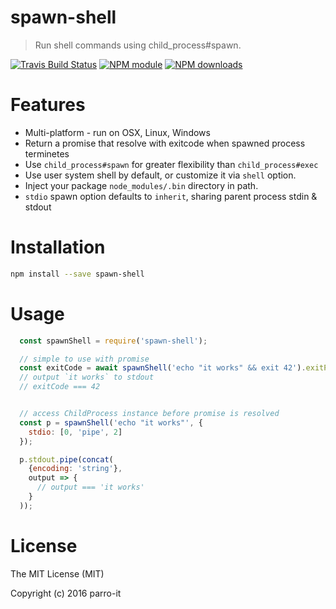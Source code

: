 # spawn-shell

> Run shell commands using child_process#spawn.

[![Travis Build Status](https://img.shields.io/travis/parro-it/spawn-shell.svg)](http://travis-ci.org/parro-it/spawn-shell)
[![NPM module](https://img.shields.io/npm/v/spawn-shell.svg)](https://npmjs.org/package/spawn-shell)
[![NPM downloads](https://img.shields.io/npm/dt/spawn-shell.svg)](https://npmjs.org/package/spawn-shell)

# Features

* Multi-platform - run on OSX, Linux, Windows
* Return a promise that resolve with exitcode when spawned process terminetes
* Use `child_process#spawn` for greater flexibility than `child_process#exec`
* Use user system shell by default, or customize it via `shell` option.
* Inject your package `node_modules/.bin` directory in path.
* `stdio` spawn option defaults to `inherit`, sharing parent process stdin & stdout

# Installation

```bash
npm install --save spawn-shell
```

# Usage

```javascript
  const spawnShell = require('spawn-shell');

  // simple to use with promise
  const exitCode = await spawnShell('echo "it works" && exit 42').exitPromise;
  // output `it works` to stdout
  // exitCode === 42


  // access ChildProcess instance before promise is resolved
  const p = spawnShell('echo "it works"', {
    stdio: [0, 'pipe', 2]
  });

  p.stdout.pipe(concat(
    {encoding: 'string'},
    output => {
      // output === 'it works'
    }
  ));

```

# License

The MIT License (MIT)

Copyright (c) 2016 parro-it
